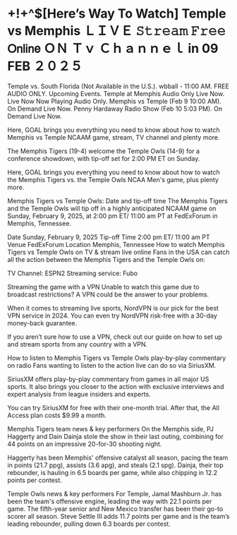 # +!+^$[Here’s Way To Watch] Temple vs Memphis ＬＩＶＥ 𝚂𝚝𝚛𝚎𝚊𝚖 𝙵𝚛𝚎𝚎 𝖮𝗇𝗅𝗂𝗇𝖾 ＯＮ Ｔｖ Ｃｈａｎｎｅｌ in 09 FEB ２０２５

Temple vs. South Florida (Not Available in the U.S.). wbball - 11:00 AM. FREE AUDIO ONLY. Upcoming Events. Temple at Memphis Audio Only Live Now. Live Now Now Playing Audio Only. Memphis vs Temple (Feb 9 10:00 AM). On Demand Live Now. Penny Hardaway Radio Show (Feb 10 5:03 PM). On Demand Live Now.

Here, GOAL brings you everything you need to know about how to watch Memphis vs Temple NCAAM game, stream, TV channel and plenty more.

The Memphis Tigers (19-4) welcome the Temple Owls (14-9) for a conference showdown, with tip-off set for 2:00 PM ET on Sunday.

Here, GOAL brings you everything you need to know about how to watch the Memphis Tigers vs. the Temple Owls NCAA Men's game, plus plenty more.

Memphis Tigers vs Temple Owls: Date and tip-off time
The Memphis Tigers and the Temple Owls will tip off in a highly anticipated NCAAM game on Sunday, February 9, 2025, at 2:00 pm ET/ 11:00 am PT at FedExForum in Memphis, Tennessee.

Date	Sunday, February 9, 2025
Tip-off Time	2:00 pm ET/ 11:00 am PT
Venue	FedExForum
Location	Memphis, Tennessee
How to watch Memphis Tigers vs Temple Owls on TV & stream live online
Fans in the USA can catch all the action between the Memphis Tigers and the Temple Owls on:

TV Channel: ESPN2
Streaming service: Fubo

Streaming the game with a VPN
Unable to watch this game due to broadcast restrictions? A VPN could be the answer to your problems.

When it comes to streaming live sports, NordVPN is our pick for the best VPN service in 2024. You can even try NordVPN risk-free with a 30-day money-back guarantee.

If you aren’t sure how to use a VPN, check out our guide on how to set up and stream sports from any country with a VPN.

How to listen to Memphis Tigers vs Temple Owls play-by-play commentary on radio
Fans wanting to listen to the action live can do so via SiriusXM. 

SiriusXM offers play-by-play commentary from games in all major US sports. It also brings you closer to the action with exclusive interviews and expert analysis from league insiders and experts.

You can try SiriusXM for free with their one-month trial. After that, the All Access plan costs $9.99 a month. 

Memphis Tigers team news & key performers
On the Memphis side, PJ Haggerty and Dain Dainja stole the show in their last outing, combining for 44 points on an impressive 20-for-30 shooting night.

Haggerty has been Memphis' offensive catalyst all season, pacing the team in points (21.7 ppg), assists (3.6 apg), and steals (2.1 spg). Dainja, their top rebounder, is hauling in 6.5 boards per game, while also chipping in 12.2 points per contest.

Temple Owls news & key performers
For Temple, Jamal Mashburn Jr. has been the team's offensive engine, leading the way with 22.1 points per game. The fifth-year senior and New Mexico transfer has been their go-to scorer all season. Steve Settle III adds 11.7 points per game and is the team’s leading rebounder, pulling down 6.3 boards per contest.
